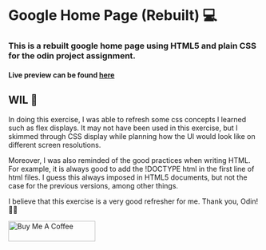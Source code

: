 
<h1>Google Home Page (Rebuilt) 💻</h1>
<h3>This is a rebuilt google home page using HTML5 and plain CSS for the odin project assignment.</h3>

<h4>Live preview can be found <a href="https://niicoolest/google-homepage/">here</a> </h4>

<h2>WIL 🤔</h2>
<p>In doing this exercise, I was able to refresh some css concepts I learned such as flex displays. 
  It may not have been used in this exercise, but I skimmed through CSS display while planning
  how the UI would look like on different screen resolutions. 
</p>
<p>Moreover, I was also reminded of the good practices when writing HTML. 
  For example, it is always good to add the !DOCTYPE html in the first line of html files. 
  I guess this always imposed in HTML5 documents, but not the case for the previous versions, among other things.
</p>

<p>I believe that this exercise is a very good refresher for me. Thank you, Odin! 🙇‍♀️</p>

<a href="https://www.buymeacoffee.com/patthe99" target="_blank">
  <img src="https://cdn.buymeacoffee.com/buttons/default-orange.png" alt="Buy Me A Coffee" height="41" width="174">
</a>
